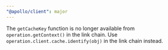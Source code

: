 ```yaml
---
"@apollo/client": major
---
```


The `getCacheKey` function is no longer available from `operation.getContext()` in the link chain. Use `operation.client.cache.identify(obj)` in the link chain instead.
